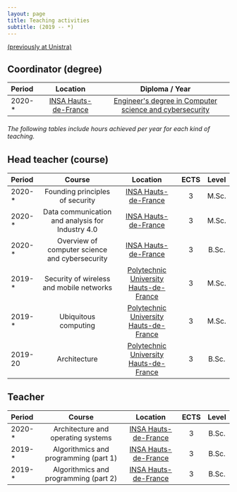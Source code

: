 ```yaml
---
layout: page
title: Teaching activities
subtitle: (2019 -- *)
---
```


[(previously at Unistra)](/teaching-unistra)

## Coordinator (degree)

| **Period** | **Location** | **Diploma / Year** |
| :------- |:-----:|:-------------:|
| 2020-* | [INSA Hauts-de-France](https://www.insa-hautsdefrance.fr/) | [Engineer's degree in Computer science and cybersecurity](https://www.insa-hautsdefrance.fr/fiches/INSA-ICY.pdf) |

###### _The following tables include hours achieved per year for each kind of teaching._

## Head teacher (course)

| **Period** | **Course** | **Location** | **ECTS** | **Level** |
| :------- |:----------:| :-----:|:-------------:|:-------------:|
| 2020-*  | Founding principles of security | [INSA Hauts-de-France](https://www.insa-hautsdefrance.fr/) | 3 | M.Sc. |
| 2020-*  | Data communication and analysis for Industry 4.0 | [INSA Hauts-de-France](https://www.insa-hautsdefrance.fr/) | 3 | M.Sc. |
| 2020-*  | Overview of computer science and cybersecurity | [INSA Hauts-de-France](https://www.insa-hautsdefrance.fr/) | 3 | B.Sc. |
| 2019-*  | Security of wireless and mobile networks | [Polytechnic University Hauts-de-France](http://uphf.fr/) | 3 | M.Sc. |
| 2019-* | Ubiquitous computing | [Polytechnic University Hauts-de-France](http://uphf.fr/)  | 3 | M.Sc. |
| 2019-20 | Architecture | [Polytechnic University Hauts-de-France](http://uphf.fr/)  | 3 | B.Sc. |


## Teacher

| **Period** | **Course** | **Location** | **ECTS** | **Level** |
| :------- |:----------:| :-----:|:-----:|:-------------:|
| 2020-* | Architecture and operating systems | [INSA Hauts-de-France](https://www.insa-hautsdefrance.fr/)  | 3 | B.Sc. |
| 2019-* | Algorithmics and programming (part 1) | [INSA Hauts-de-France](https://www.insa-hautsdefrance.fr/)  | 3 | B.Sc. |
| 2019-* | Algorithmics and programming (part 2) | [INSA Hauts-de-France](https://www.insa-hautsdefrance.fr/)  | 3 | B.Sc. |


